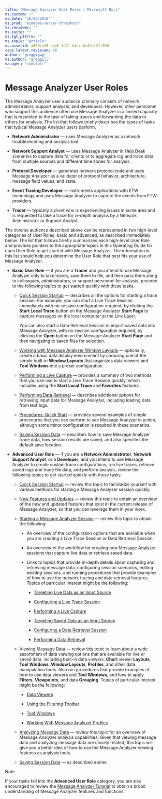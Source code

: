 ```yaml
---
title: "Message Analyzer User Roles | Microsoft Docs"
ms.custom: ""
ms.date: "10/26/2016"
ms.prod: "windows-server-threshold"
ms.reviewer: ""
ms.suite: ""
ms.tgt_pltfrm: ""
ms.topic: "article"
ms.assetid: a839fa26-afeb-4a7f-b4cc-6a42ef2fc560
caps.latest.revision: 20
author: "greggigwg"
ms.author: "greggill"
manager: "ronstarr"
---
```

# Message Analyzer User Roles
The Message Analyzer user audience primarily consists of network administrators,  support analysts, and developers. However, other personnel who support this audience often use Message Analyzer in a limited capacity that is restricted to the task of taking traces and forwarding the data to others for analysis. The list that follows briefly describes  the types of tasks that typical Message Analyzer users perform.  
  
-   **Network Administrator** — uses  Message Analyzer as a network troubleshooting and analysis tool.  
  
-   **Network Support Analyst** — uses  Message Analyzer in  Help Desk scenarios to capture data for clients or to aggregate log and trace data from multiple sources and different time zones for analysis.  
  
-   **Protocol Developer** — generates  network protocol code and uses Message Analyzer as a  validator of protocol  behavior, architecture, message field values, and state.  
  
-   **Event Tracing Developer** — instruments applications with ETW technology and uses Message Analyzer to capture the events from ETW providers.  
  
-   **Tracer** — typically a client who is experiencing issues in some area and is requested to take a trace for in-depth analysis by a Network Administrator or Support Analyst.  
  
 The diverse audience described above can be represented  in two high-level categories of User Roles, basic and advanced, as described immediately below. The list that follows briefly summarizes each high-level User Role and provides pointers to the appropriate topics in this Operating Guide for each User Role to get started with Message Analyzer. The information in this list should help you determine the User Role that best fits your use of Message Analyzer.  
  
-   **Basic User Role** — if you are a **Tracer** and you intend to use Message Analyzer only to take traces, save them to file, and then pass them along to colleagues, administrators, or support personnel for analysis, proceed to the following topics to get started quickly with these tasks.  
  
    -   [Quick Session Startup](quick-session-startup.md) — describes all the options for starting a trace session. For example, you can start a Live Trace Session immediately with no session configuration required, by clicking the **Start Local Trace** button on the Message Analyzer **Start Page** to capture messages on the local computer at the Link Layer.  
  
         You can also start a Data Retrieval Session to import saved data into Message Analyzer, with no session configuration required, by clicking the **Open** button on the Message Analyzer **Start Page** and then navigating to saved files for selection.  
  
    -   [Working with Message Analyzer Window Layouts](working-with-message-analyzer-window-layouts.md) — optionally, create a basic data display environment by choosing one of the simple built-in **Window Layouts** that organizes data viewers and **Tool Windows** into a preset configuration.  
  
    -   [Performing a Live Capture](performing-a-live-capture.md) — provides a summary of two methods that you can use to start  a Live Trace Session quickly, which includes using the **Start Local Trace** and **Favorites** features.  
  
    -   [Performing Data Retrieval](performing-data-retrieval.md) — describes additional options for retrieving input data for Message Analyzer, including loading data from text logs.  
  
    -   [Procedures: Quick Start](procedures-quick-start.md) — provides several examples of simple procedures that you can perform to see Message Analyzer in action, although some minor configuration is required in these scenarios.  
  
    -   [Saving Session Data](saving-session-data.md) — describes how to save Message Analyzer trace data, how session results are saved, and also specifies the default save location.  
  
-   **Advanced User Role** — if you are a **Network Administrator**, **Network Support Analyst**, or a **Developer**, and you intend to use Message Analyzer to create custom trace configurations, run live  traces, retrieve saved logs and trace file data, and perform analysis, review the following topics to get started quickly with these tasks.  
  
    -   [Quick Session Startup](quick-session-startup.md) — review this topic to familiarize yourself with various methods for starting a Message Analyzer session quickly.  
  
    -   [New Features and Updates](new-features-and-updates.md) — review this topic to obtain an overview of the new and updated features that exist in the current release of Message Analyzer, so that you can leverage them in your work.  
  
    -   [Starting a Message Analyzer Session](starting-a-message-analyzer-session.md) — review this topic to obtain the following:  
  
        -   An overview of the configuration options that are available when you are creating a Live Trace Session or Data Retrieval Session.  
  
        -   An overview of the workflow for creating new Message Analyzer sessions that capture live data or retrieve  saved data.  
  
        -   Links to topics that provide in-depth details about capturing and retrieving message data, configuring session scenarios, editing existing sessions, and running procedures that provide examples of how to use the network tracing and data retrieval features. Topics of particular interest might be the following:  
  
            -   [Targeting Live Data as an Input Source](targeting-live-data-as-an-input-source.md)  
  
            -   [Configuring a Live Trace Session](configuring-a-live-trace-session.md)  
  
            -   [Performing a Live Capture](performing-a-live-capture.md)  
  
            -   [Targeting Saved Data as an Input Source](targeting-saved-data-as-an-input-source.md)  
  
            -   [Configuring a Data Retrieval Session](configuring-a-data-retrieval-session.md)  
  
            -   [Performing Data Retrieval](performing-data-retrieval.md)  
  
    -   [Viewing Message Data](viewing-message-data.md) — review this topic to learn about a wide assortment of data viewing options that are available for live or saved data, including built-in data viewers, **Chart** viewer **Layouts**, **Tool Windows**, **Window Layouts**, **Profiles**, and other data manipulation tools. Also run procedures that provide examples of how to use data viewers and **Tool Windows**, and how to apply **Filters**, **Viewpoints**, and data **Grouping**. Topics of particular interest might be the following:  
  
        -   [Data Viewers](data-viewers.md)  
  
        -   [Using the Filtering Toolbar](using-the-filtering-toolbar.md)  
  
        -   [Tool Windows](tool-windows.md)  
  
        -   [Working With Message Analyzer Profiles](working-with-message-analyzer-profiles.md)  
  
    -   [Analyzing Message Data](analyzing-message-data.md) — review this topic for an overview of Message Analyzer analysis capabilities. Given that viewing message data and analyzing message data are closely related, this topic will give you a better idea of how to use the Message Analyzer viewing features as analysis tools.  
  
    -   [Saving Session Data](saving-session-data.md) — as described earlier.  
  
> [!NOTE]
>  If your tasks fall into the **Advanced User Role** category, you are also encouraged to review the [Message Analyzer Tutorial](message-analyzer-tutorial.md) to obtain a broad understanding of Message Analyzer features and functions.